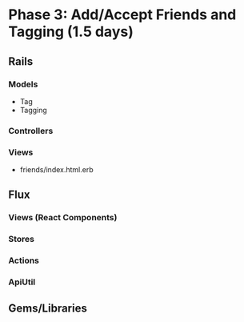 # Phase 3: Add/Accept Friends and Tagging (1.5 days)

## Rails
### Models
* Tag
* Tagging

### Controllers

### Views
* friends/index.html.erb

## Flux
### Views (React Components)

### Stores


### Actions

### ApiUtil

## Gems/Libraries
